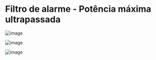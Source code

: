 # Filtro de alarme - Potência máxima ultrapassada

![image](https://github.com/NativiXK/Filtro-de-alarmes/assets/42094127/c2fbc5b0-1404-4c0a-b2e6-6f4d40f1d8cf)

![image](https://github.com/NativiXK/Filtro-de-alarmes/assets/42094127/589d902d-4847-4de2-b06c-3dfffe3da51e)

![image](https://github.com/NativiXK/Filtro-de-alarmes/assets/42094127/e2ec4a72-4b5e-488c-a01d-b70d96fe947d)
